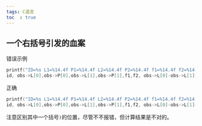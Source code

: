 ```yaml
---
tags: C语言
toc  : true
---
```


## 一个右括号引发的血案

错误示例
```c
printf("ID=%s L1=%14.4f P1=%14.4f L2=%14.4f P2=%14.4f f1=%14.4f f2=%14.4f N21=%f \n",
id, obs->L[0],obs->P[0],obs->L[1],obs->P[1],f1,f2, obs->L[0]-obs->L[1]-(f1-f2)*(obs->P[0]+obs->P[1]))/(f1+f2);
```

正确
```c
printf("ID=%s L1=%14.4f P1=%14.4f L2=%14.4f P2=%14.4f f1=%14.4f f2=%14.4f N21=%f \n",
id, obs->L[0],obs->P[0],obs->L[1],obs->P[1],f1,f2, obs->L[0]-obs->L[1]-(f1-f2)*(obs->P[0]+obs->P[1])/(f1+f2));
```

注意区别其中一个括号`)`的位置，尽管不不报错，但计算结果是不对的。


